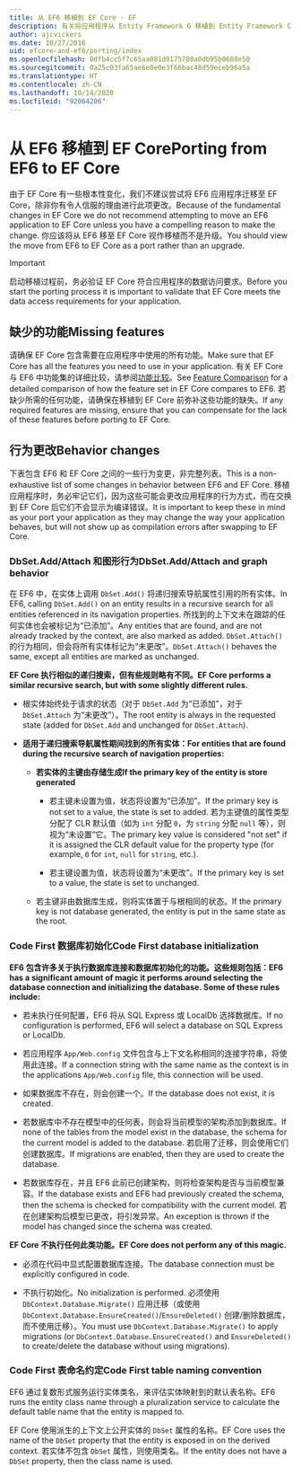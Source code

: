 ```yaml
---
title: 从 EF6 移植到 EF Core - EF
description: 有关将应用程序从 Entity Framework 6 移植到 Entity Framework Core 的常规信息
author: ajcvickers
ms.date: 10/27/2016
uid: efcore-and-ef6/porting/index
ms.openlocfilehash: 0dfb4cc5f7c65aa081d0175708a0db95b0688e50
ms.sourcegitcommit: 0a25c03fa65ae6e0e0e3f66bac48d59eceb96a5a
ms.translationtype: HT
ms.contentlocale: zh-CN
ms.lasthandoff: 10/14/2020
ms.locfileid: "92064206"
---
```

# <a name="porting-from-ef6-to-ef-core"></a><span data-ttu-id="24d0f-103">从 EF6 移植到 EF Core</span><span class="sxs-lookup"><span data-stu-id="24d0f-103">Porting from EF6 to EF Core</span></span>

<span data-ttu-id="24d0f-104">由于 EF Core 有一些根本性变化，我们不建议尝试将 EF6 应用程序迁移至 EF Core，除非你有令人信服的理由进行此项更改。</span><span class="sxs-lookup"><span data-stu-id="24d0f-104">Because of the fundamental changes in EF Core we do not recommend attempting to move an EF6 application to EF Core unless you have a compelling reason to make the change.</span></span>
<span data-ttu-id="24d0f-105">你应该将从 EF6 移至 EF Core 视作移植而不是升级。</span><span class="sxs-lookup"><span data-stu-id="24d0f-105">You should view the move from EF6 to EF Core as a port rather than an upgrade.</span></span>

> [!IMPORTANT]
> <span data-ttu-id="24d0f-106">启动移植过程前，务必验证 EF Core 符合应用程序的数据访问要求。</span><span class="sxs-lookup"><span data-stu-id="24d0f-106">Before you start the porting process it is important to validate that EF Core meets the data access requirements for your application.</span></span>

## <a name="missing-features"></a><span data-ttu-id="24d0f-107">缺少的功能</span><span class="sxs-lookup"><span data-stu-id="24d0f-107">Missing features</span></span>

<span data-ttu-id="24d0f-108">请确保 EF Core 包含需要在应用程序中使用的所有功能。</span><span class="sxs-lookup"><span data-stu-id="24d0f-108">Make sure that EF Core has all the features you need to use in your application.</span></span> <span data-ttu-id="24d0f-109">有关 EF Core 与 EF6 中功能集的详细比较，请参阅[功能比较](xref:efcore-and-ef6/index)。</span><span class="sxs-lookup"><span data-stu-id="24d0f-109">See [Feature Comparison](xref:efcore-and-ef6/index) for a detailed comparison of how the feature set in EF Core compares to EF6.</span></span> <span data-ttu-id="24d0f-110">若缺少所需的任何功能，请确保在移植到 EF Core 前弥补这些功能的缺失。</span><span class="sxs-lookup"><span data-stu-id="24d0f-110">If any required features are missing, ensure that you can compensate for the lack of these features before porting to EF Core.</span></span>

## <a name="behavior-changes"></a><span data-ttu-id="24d0f-111">行为更改</span><span class="sxs-lookup"><span data-stu-id="24d0f-111">Behavior changes</span></span>

<span data-ttu-id="24d0f-112">下表包含 EF6 和 EF Core 之间的一些行为变更，非完整列表。</span><span class="sxs-lookup"><span data-stu-id="24d0f-112">This is a non-exhaustive list of some changes in behavior between EF6 and EF Core.</span></span> <span data-ttu-id="24d0f-113">移植应用程序时，务必牢记它们，因为这些可能会更改应用程序的行为方式，而在交换到 EF Core 后它们不会显示为编译错误。</span><span class="sxs-lookup"><span data-stu-id="24d0f-113">It is important to keep these in mind as your port your application as they may change the way your application behaves, but will not show up as compilation errors after swapping to EF Core.</span></span>

### <a name="dbsetaddattach-and-graph-behavior"></a><span data-ttu-id="24d0f-114">DbSet.Add/Attach 和图形行为</span><span class="sxs-lookup"><span data-stu-id="24d0f-114">DbSet.Add/Attach and graph behavior</span></span>

<span data-ttu-id="24d0f-115">在 EF6 中，在实体上调用 `DbSet.Add()` 将递归搜索导航属性引用的所有实体。</span><span class="sxs-lookup"><span data-stu-id="24d0f-115">In EF6, calling `DbSet.Add()` on an entity results in a recursive search for all entities referenced in its navigation properties.</span></span> <span data-ttu-id="24d0f-116">所找到的上下文未在跟踪的任何实体也会被标记为“已添加”。</span><span class="sxs-lookup"><span data-stu-id="24d0f-116">Any entities that are found, and are not already tracked by the context, are also marked as added.</span></span> <span data-ttu-id="24d0f-117">`DbSet.Attach()` 的行为相同，但会将所有实体标记为“未更改”。</span><span class="sxs-lookup"><span data-stu-id="24d0f-117">`DbSet.Attach()` behaves the same, except all entities are marked as unchanged.</span></span>

<span data-ttu-id="24d0f-118">**EF Core 执行相似的递归搜索，但有些规则略有不同。**</span><span class="sxs-lookup"><span data-stu-id="24d0f-118">**EF Core performs a similar recursive search, but with some slightly different rules.**</span></span>

*  <span data-ttu-id="24d0f-119">根实体始终处于请求的状态（对于 `DbSet.Add` 为“已添加”，对于 `DbSet.Attach` 为“未更改”）。</span><span class="sxs-lookup"><span data-stu-id="24d0f-119">The root entity is always in the requested state (added for `DbSet.Add` and unchanged for `DbSet.Attach`).</span></span>

*  <span data-ttu-id="24d0f-120">**适用于递归搜索导航属性期间找到的所有实体：**</span><span class="sxs-lookup"><span data-stu-id="24d0f-120">**For entities that are found during the recursive search of navigation properties:**</span></span>

    *  <span data-ttu-id="24d0f-121">**若实体的主键由存储生成**</span><span class="sxs-lookup"><span data-stu-id="24d0f-121">**If the primary key of the entity is store generated**</span></span>

        * <span data-ttu-id="24d0f-122">若主键未设置为值，状态将设置为“已添加”。</span><span class="sxs-lookup"><span data-stu-id="24d0f-122">If the primary key is not set to a value, the state is set to added.</span></span> <span data-ttu-id="24d0f-123">若为主键值的属性类型分配了 CLR 默认值（如为 `int` 分配 `0`，为 `string` 分配 `null` 等），则视为“未设置”它。</span><span class="sxs-lookup"><span data-stu-id="24d0f-123">The primary key value is considered "not set" if it is assigned the CLR default value for the property type (for example, `0` for `int`, `null` for `string`, etc.).</span></span>

        * <span data-ttu-id="24d0f-124">若主键设置为值，状态将设置为“未更改”。</span><span class="sxs-lookup"><span data-stu-id="24d0f-124">If the primary key is set to a value, the state is set to unchanged.</span></span>

    *  <span data-ttu-id="24d0f-125">若主键非由数据库生成，则将实体置于与根相同的状态。</span><span class="sxs-lookup"><span data-stu-id="24d0f-125">If the primary key is not database generated, the entity is put in the same state as the root.</span></span>

### <a name="code-first-database-initialization"></a><span data-ttu-id="24d0f-126">Code First 数据库初始化</span><span class="sxs-lookup"><span data-stu-id="24d0f-126">Code First database initialization</span></span>

<span data-ttu-id="24d0f-127">**EF6 包含许多关于执行数据库连接和数据库初始化的功能。这些规则包括：**</span><span class="sxs-lookup"><span data-stu-id="24d0f-127">**EF6 has a significant amount of magic it performs around selecting the database connection and initializing the database. Some of these rules include:**</span></span>

* <span data-ttu-id="24d0f-128">若未执行任何配置，EF6 将从 SQL Express 或 LocalDb 选择数据库。</span><span class="sxs-lookup"><span data-stu-id="24d0f-128">If no configuration is performed, EF6 will select a database on SQL Express or LocalDb.</span></span>

* <span data-ttu-id="24d0f-129">若应用程序 `App/Web.config` 文件包含与上下文名称相同的连接字符串，将使用此连接。</span><span class="sxs-lookup"><span data-stu-id="24d0f-129">If a connection string with the same name as the context is in the applications `App/Web.config` file, this connection will be used.</span></span>

* <span data-ttu-id="24d0f-130">如果数据库不存在，则会创建一个。</span><span class="sxs-lookup"><span data-stu-id="24d0f-130">If the database does not exist, it is created.</span></span>

* <span data-ttu-id="24d0f-131">若数据库中不存在模型中的任何表，则会将当前模型的架构添加到数据库。</span><span class="sxs-lookup"><span data-stu-id="24d0f-131">If none of the tables from the model exist in the database, the schema for the current model is added to the database.</span></span> <span data-ttu-id="24d0f-132">若启用了迁移，则会使用它们创建数据库。</span><span class="sxs-lookup"><span data-stu-id="24d0f-132">If migrations are enabled, then they are used to create the database.</span></span>

* <span data-ttu-id="24d0f-133">若数据库存在，并且 EF6 此前已创建架构，则将检查架构是否与当前模型兼容。</span><span class="sxs-lookup"><span data-stu-id="24d0f-133">If the database exists and EF6 had previously created the schema, then the schema is checked for compatibility with the current model.</span></span> <span data-ttu-id="24d0f-134">若在创建架构后模型已更改，将引发异常。</span><span class="sxs-lookup"><span data-stu-id="24d0f-134">An exception is thrown if the model has changed since the schema was created.</span></span>

<span data-ttu-id="24d0f-135">**EF Core 不执行任何此类功能。**</span><span class="sxs-lookup"><span data-stu-id="24d0f-135">**EF Core does not perform any of this magic.**</span></span>

* <span data-ttu-id="24d0f-136">必须在代码中显式配置数据库连接。</span><span class="sxs-lookup"><span data-stu-id="24d0f-136">The database connection must be explicitly configured in code.</span></span>

* <span data-ttu-id="24d0f-137">不执行初始化。</span><span class="sxs-lookup"><span data-stu-id="24d0f-137">No initialization is performed.</span></span> <span data-ttu-id="24d0f-138">必须使用 `DbContext.Database.Migrate()` 应用迁移（或使用 `DbContext.Database.EnsureCreated()`/`EnsureDeleted()` 创建/删除数据库，而不使用迁移）。</span><span class="sxs-lookup"><span data-stu-id="24d0f-138">You must use `DbContext.Database.Migrate()` to apply migrations (or `DbContext.Database.EnsureCreated()` and `EnsureDeleted()` to create/delete the database without using migrations).</span></span>

### <a name="code-first-table-naming-convention"></a><span data-ttu-id="24d0f-139">Code First 表命名约定</span><span class="sxs-lookup"><span data-stu-id="24d0f-139">Code First table naming convention</span></span>

<span data-ttu-id="24d0f-140">EF6 通过复数形式服务运行实体类名，来评估实体映射到的默认表名称。</span><span class="sxs-lookup"><span data-stu-id="24d0f-140">EF6 runs the entity class name through a pluralization service to calculate the default table name that the entity is mapped to.</span></span>

<span data-ttu-id="24d0f-141">EF Core 使用派生的上下文上公开实体的 `DbSet` 属性的名称。</span><span class="sxs-lookup"><span data-stu-id="24d0f-141">EF Core uses the name of the `DbSet` property that the entity is exposed in on the derived context.</span></span> <span data-ttu-id="24d0f-142">若实体不包含 `DbSet` 属性，则使用类名。</span><span class="sxs-lookup"><span data-stu-id="24d0f-142">If the entity does not have a `DbSet` property, then the class name is used.</span></span>
